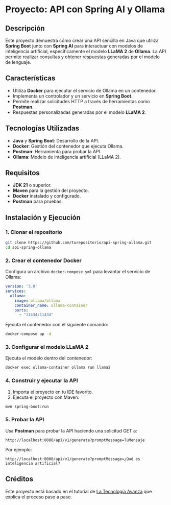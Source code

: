 # Proyecto: API con Spring AI y Ollama

## Descripción
Este proyecto demuestra cómo crear una API sencilla en Java que utiliza **Spring Boot** junto con **Spring AI** para interactuar con modelos de inteligencia artificial, específicamente el modelo **LLaMA 2** de **Ollama**. La API permite realizar consultas y obtener respuestas generadas por el modelo de lenguaje.

## Características
- Utiliza **Docker** para ejecutar el servicio de Ollama en un contenedor.
- Implementa un controlador y un servicio en **Spring Boot**.
- Permite realizar solicitudes HTTP a través de herramientas como **Postman**.
- Respuestas personalizadas generadas por el modelo **LLaMA 2**.

## Tecnologías Utilizadas
- **Java** y **Spring Boot**: Desarrollo de la API.
- **Docker**: Gestión del contenedor que ejecuta Ollama.
- **Postman**: Herramienta para probar la API.
- **Ollama**: Modelo de inteligencia artificial (LLaMA 2).

## Requisitos
- **JDK 21** o superior.
- **Maven** para la gestión del proyecto.
- **Docker** instalado y configurado.
- **Postman** para pruebas.

## Instalación y Ejecución

### 1. Clonar el repositorio
```bash
git clone https://github.com/turepositorio/api-spring-ollama.git
cd api-spring-ollama
```

### 2. Crear el contenedor Docker
Configura un archivo `docker-compose.yml` para levantar el servicio de Ollama:
```yaml
version: '3.8'
services:
  ollama:
    image: ollama/ollama
    container_name: ollama-container
    ports:
      - "11434:11434"
```
Ejecuta el contenedor con el siguiente comando:
```bash
docker-compose up -d
```

### 3. Configurar el modelo LLaMA 2
Ejecuta el modelo dentro del contenedor:
```bash
docker exec ollama-container ollama run llama2
```

### 4. Construir y ejecutar la API
1. Importa el proyecto en tu IDE favorito.
2. Ejecuta el proyecto con Maven:
```bash
mvn spring-boot:run
```

### 5. Probar la API
Usa **Postman** para probar la API haciendo una solicitud GET a:
```
http://localhost:8080/api/v1/generate?promptMessage=TuMensaje
```

Por ejemplo:
```plaintext
http://localhost:8080/api/v1/generate?promptMessage=¿Qué es inteligencia artificial?
```

## Créditos
Este proyecto está basado en el tutorial de [La Tecnología Avanza](https://www.youtube.com/channel/latecnologiaavanza) que explica el proceso paso a paso.